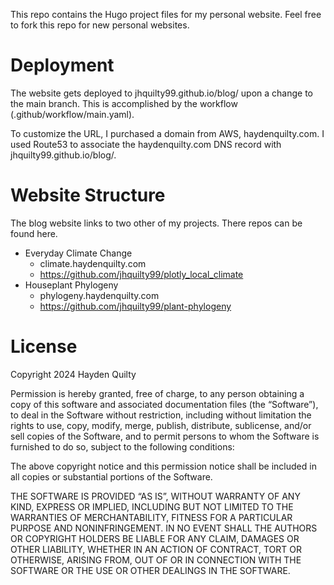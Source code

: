 This repo contains the Hugo project files for my personal website. Feel free to fork this repo for new personal websites.

# Deployment

The website gets deployed to jhquilty99.github.io/blog/ upon a change to the main branch. This is accomplished by the workflow (.github/workflow/main.yaml).

To customize the URL, I purchased a domain from AWS, haydenquilty.com. I used Route53 to associate the haydenquilty.com DNS record with jhquilty99.github.io/blog/.

# Website Structure

The blog website links to two other of my projects. There repos can be found here.

- Everyday Climate Change
  - climate.haydenquilty.com
  - https://github.com/jhquilty99/plotly_local_climate
- Houseplant Phylogeny
  - phylogeny.haydenquilty.com
  - https://github.com/jhquilty99/plant-phylogeny

# License

Copyright 2024 Hayden Quilty

Permission is hereby granted, free of charge, to any person obtaining a copy of this software and associated documentation files (the “Software”), to deal in the Software without restriction, including without limitation the rights to use, copy, modify, merge, publish, distribute, sublicense, and/or sell copies of the Software, and to permit persons to whom the Software is furnished to do so, subject to the following conditions:

The above copyright notice and this permission notice shall be included in all copies or substantial portions of the Software.

THE SOFTWARE IS PROVIDED “AS IS”, WITHOUT WARRANTY OF ANY KIND, EXPRESS OR IMPLIED, INCLUDING BUT NOT LIMITED TO THE WARRANTIES OF MERCHANTABILITY, FITNESS FOR A PARTICULAR PURPOSE AND NONINFRINGEMENT. IN NO EVENT SHALL THE AUTHORS OR COPYRIGHT HOLDERS BE LIABLE FOR ANY CLAIM, DAMAGES OR OTHER LIABILITY, WHETHER IN AN ACTION OF CONTRACT, TORT OR OTHERWISE, ARISING FROM, OUT OF OR IN CONNECTION WITH THE SOFTWARE OR THE USE OR OTHER DEALINGS IN THE SOFTWARE.
